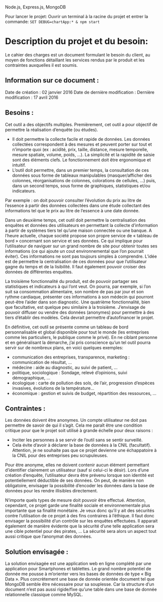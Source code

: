 Node.js, Express.js, MongoDB

Pour lancer le projet:
Ouvrir un terminal à la racine du projet et entrer la commande:
`SET DEBUG=chartApp:* & npm start`



# Description du projet et du besoin:
Le cahier des charges est un document formulant le besoin du client, au moyen de fonctions détaillant les services rendus par le produit et les contraintes auxquelles il est soumis.

## Information sur ce document :
Date de création : 02 janvier 2016
Date de dernière modification : Dernière modification : 17 avril 2016

## Besoins :
Cet outil a des objectifs multiples.
Premièrement, cet outil a pour objectif de permettre la réalisation d’enquête (ou études).
+ Il doit permettre la collecte facile et rapide de données. Les données collectées correspondent à des mesures et peuvent porter sur tout et n’importe quoi (ex : acidité, prix, taille, distance, mesure temporelle, mesure spatiale, volume, poids, …). La simplicité et la rapidité de saisie sont des éléments clefs. Le fonctionnement doit être ergonomique et intuitif.
+ L’outil doit permettre, dans un premier temps, la consultation de ces données sous forme de tableaux manipulables (masquer/afficher des colonnes, réorganisations de colonnes, colorations de cellules, …) puis, dans un second temps, sous forme de graphiques, statistiques et/ou indicateurs.

Par exemple : on doit pouvoir consulter l’évolution du prix au litre de l’essence à partir des données collectées dans une étude collectant des informations tel que le prix au litre de l’essence à une date donnée.


Dans un deuxième temps, cet outil doit permettre la centralisation des enquêtes et données des utilisateurs en permettant la collecte d’information à partir de systèmes tiers tel qu’une maison connectée ou une banque. A l’heure actuelle, chaque société propose son propre service de « tableau de bord » concernant son service et ses données. Ce qui implique pour l’utilisateur de naviguer sur un grand nombre de site pour obtenir toutes ses informations (ce qui ajoute un cout environnemental que l’on pourrait éviter). Ces informations ne sont pas toujours simples à comprendre. L’idée est de permettre la centralisation de ces données pour que l’utilisateur gagne du temps et de la lisibilité. Il faut également pouvoir croiser des données de différentes enquêtes.


La troisième fonctionnalité du produit, est de pouvoir partager ses statistiques et indicateurs à qui l’ont veut. On pourra, par exemple, si l’on suit sa consommation alimentaire, son nombre de pas par jour et son rythme cardiaque, présenter ces informations à son médecin qui pourront peut-être l’aider dans son diagnostic.
Une quatrième fonctionnalité, bien que facultative, est quelque peu similaire à la troisième. J’envisage de pouvoir diffuser ou vendre des données (anonymes) pour permettre à des tiers d’établir des modèles. Cela devrait permettre d’autofinancer le projet.


En définitive, cet outil se présente comme un tableau de bord personnalisable et global disponible pour tout le monde (les entreprises comme les particuliers, le publique comme le privé).
En ne ciblant personne et en généralisant la démarche, j’ai pris conscience qu’un tel outil pourra servir sur de nombreux plans, en voici quelques exemples: 
+ communication des entreprises, transparence, marketing : communication de résultat, …
+ médecine : aide au diagnostic, au suivi de patient, …
+ politique, sociologique : Sondage, relevé d’opinions, suivi démographique, …
+ écologique : carte de pollution des sols, de l’air, progression d’espèces invasives, évolutions de la température…
+ économique : gestion et suivis de budget, répartition des ressources, …

## Contraintes :
Les données doivent être anonymes. Un compte utilisateur ne doit pas permettre de savoir de qui il s’agit. Cela me paraît être une condition critique pour que le projet soit utilisé à grande échelle pour deux raisons :
+ Inciter les personnes à se servir de l’outil sans se sentir surveillé.
+ Cela évite d’avoir à déclarer la base de données à la CNIL (facultatif). Attention, je ne souhaite pas que ce projet devienne une échappatoire à la CNIL pour des entreprises peu scrupuleuses.


Pour être anonyme, elles ne doivent contenir aucun élément permettant d’identifier clairement un utilisateur (sauf si celui-ci le désir). Lors d’une création d’enquête, l’utilisateur devra être prévenu lorsque son identité est potentiellement déductible de ses données. On peut, de manière non obligatoire, envisager la possibilité d’encoder les données dans la base de données pour les rendre illisibles directement.


N’importe quels types de mesure doit pouvoir être effectué. Attention, cependant, ce projet garde une finalité sociale et environnementale plus importante que sa finalité monétaire. Je veux donc qu’il y ait des sécurités contre l’utilisation de ce projet à des fins contraires à l’éthique. Il faut donc envisager la possibilité d’un contrôle sur les enquêtes effectuées.
Il apparait également de manière évidente que la sécurité d’une telle application sera une cible potentiel pour des pirates, … La sécurité sera alors un aspect tout aussi critique que l’anonymat des données.

## Solution envisagée :
La solution envisagée est une application web en ligne complété par une application pour Smartphones et tablettes. Le grand nombre potentiel de donnée me pousse à m’orienter vers les bases de données de type « Big Data ». Plus concrètement une base de donnée orientée document tel que MongoDB semble être nécessaire pour sa souplesse. Car la structure d’un document n’est pas aussi rigide/fixe qu’une table dans une base de donnée relationnelle classique comme MySQL.
